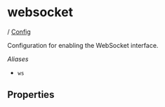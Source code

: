 # websocket

/ [Config](../README.md) 

Configuration for enabling the WebSocket interface.

*Aliases*
- `ws`

## Properties

